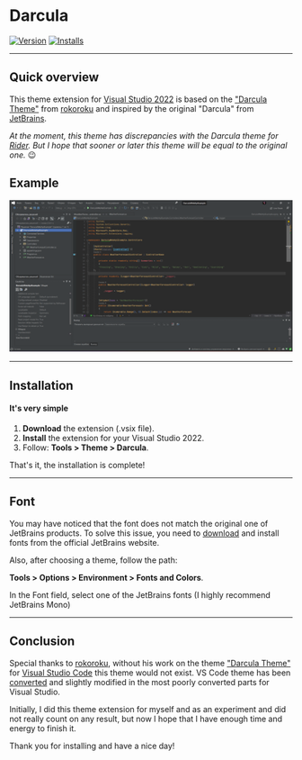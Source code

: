 # Darcula

[![Version](https://vsmarketplacebadge.apphb.com/version/FINNSEEFLY.Darcula-Theme-For-Visual-Studio.svg
)](https://marketplace.visualstudio.com/items?itemName=FINNSEEFLY.Darcula-Theme-For-Visual-Studio)
[![Installs](https://vsmarketplacebadge.apphb.com/installs/FINNSEEFLY.Darcula-Theme-For-Visual-Studio.svg)](https://marketplace.visualstudio.com/items?itemName=FINNSEEFLY.Darcula-Theme-For-Visual-Studio)
___

## Quick overview
This theme extension for [Visual Studio 2022](https://visualstudio.microsoft.com/vs/)
is based on the
["Darcula Theme"](https://marketplace.visualstudio.com/items?itemName=rokoroku.vscode-theme-darcula)
from [rokoroku](https://marketplace.visualstudio.com/publishers/rokoroku)
and inspired by the original "Darcula" from [JetBrains](https://www.jetbrains.com/).

*At the moment, this theme has discrepancies with the Darcula theme for [Rider](https://www.jetbrains.com/rider/).
But I hope that sooner or later this theme will be equal to the original one.* 😉

## Example

![Example](https://github.com/FINNSEEFLY/Darcula-Theme-VS-2022/blob/master/Example.png)
___
## Installation

#### It's very simple

1. **Download** the extension (.vsix file).
2. **Install** the extension for your Visual Studio 2022.
3. Follow: **Tools > Theme > Darcula**.

That's it, the installation is complete!

___
## Font
You may have noticed that the font does not match the original one of JetBrains products.
To solve this issue, you need to [download](https://www.jetbrains.com/lp/mono/) 
and install fonts from the official JetBrains website.

Also, after choosing a theme, follow the path: 

**Tools > Options > Environment > Fonts and Colors**. 

In the Font field, select one of the JetBrains fonts (I highly recommend JetBrains Mono)

___
## Conclusion
Special thanks to [rokoroku](https://marketplace.visualstudio.com/publishers/rokoroku),
without his work on the theme ["Darcula Theme"](https://marketplace.visualstudio.com/items?itemName=rokoroku.vscode-theme-darcula)
for [Visual Studio Code](https://code.visualstudio.com/)
 this theme would not exist. VS Code theme has been [converted](https://github.com/microsoft/theme-converter-for-vs)
and slightly modified in the most poorly converted parts for Visual Studio.

Initially, I did this theme extension for myself and as an experiment and did not really count on any result, but now I hope that I have enough time and energy to finish it.

Thank you for installing and have a nice day!
